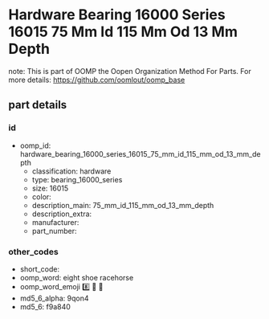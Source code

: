 # Hardware Bearing 16000 Series 16015 75 Mm Id 115 Mm Od 13 Mm Depth  

note: This is part of OOMP the Oopen Organization Method For Parts. For more details: https://github.com/oomlout/oomp_base

##  part details





### id
* oomp_id: hardware_bearing_16000_series_16015_75_mm_id_115_mm_od_13_mm_depth
  * classification: hardware
  * type: bearing_16000_series
  * size: 16015
  * color: 
  * description_main: 75_mm_id_115_mm_od_13_mm_depth
  * description_extra: 
  * manufacturer: 
  * part_number: 

### other_codes
* short_code: 
* oomp_word: eight shoe racehorse
* oomp_word_emoji :eight: :shoe: :racehorse:
* md5_6_alpha: 9qon4
* md5_6: f9a840